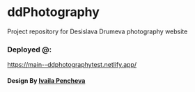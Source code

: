 # ddPhotography
Project repository for Desislava Drumeva photography website

### Deployed @:
https://main--ddphotographytest.netlify.app/

#### Design By [Ivaila Pencheva](https://www.linkedin.com/in/ivaila-pencheva-b6155b256/)
